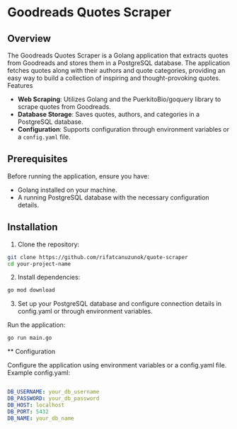 # Goodreads Quotes Scraper

## Overview

The Goodreads Quotes Scraper is a Golang application that extracts quotes from Goodreads and stores them in a PostgreSQL database. The application fetches quotes along with their authors and quote categories, providing an easy way to build a collection of inspiring and thought-provoking quotes.
Features

   - **Web Scraping**: Utilizes Golang and the PuerkitoBio/goquery library to scrape quotes from Goodreads.
   - **Database Storage**: Saves quotes, authors, and categories in a PostgreSQL database.
   - **Configuration**: Supports configuration through environment variables or a `config.yaml` file.

## Prerequisites

Before running the application, ensure you have:

   - Golang installed on your machine.
   - A running PostgreSQL database with the necessary configuration details.

## Installation

1. Clone the repository:

```bash
git clone https://github.com/rifatcanuzunok/quote-scraper
cd your-project-name
```


2. Install dependencies:

```bash
go mod download
```

3. Set up your PostgreSQL database and configure connection details in config.yaml or through environment variables.

Run the application:

```bash
go run main.go
```

** Configuration

Configure the application using environment variables or a config.yaml file. Example config.yaml:

```yaml

DB_USERNAME: your_db_username
DB_PASSWORD: your_db_password
DB_HOST: localhost
DB_PORT: 5432
DB_NAME: your_db_name
```
